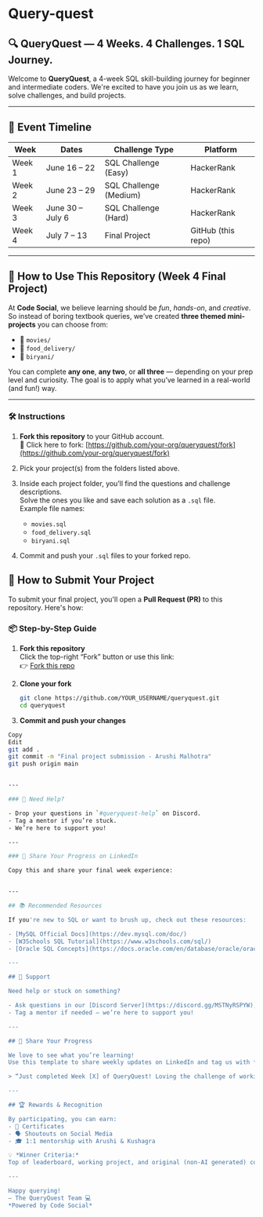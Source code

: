# Query-quest

## 🔍 QueryQuest — 4 Weeks. 4 Challenges. 1 SQL Journey.

Welcome to **QueryQuest**, a 4-week SQL skill-building journey for beginner and intermediate coders. We're excited to have you join us as we learn, solve challenges, and build projects.

---

## 📅 Event Timeline

| Week | Dates | Challenge Type | Platform |
|------|--------|----------------|----------|
| Week 1 | June 16 – 22 | SQL Challenge (Easy) | HackerRank |
| Week 2 | June 23 – 29 | SQL Challenge (Medium) | HackerRank |
| Week 3 | June 30 – July 6 | SQL Challenge (Hard) | HackerRank |
| Week 4 | July 7 – 13 | Final Project | GitHub (this repo) |

---

## 📁 How to Use This Repository (Week 4 Final Project)

At **Code Social**, we believe learning should be *fun*, *hands-on*, and *creative*. So instead of boring textbook queries, we’ve created **three themed mini-projects** you can choose from:

- 🍿 `movies/`
- 🍔 `food_delivery/`
- 🍛 `biryani/`

You can complete **any one**, **any two**, or **all three** — depending on your prep level and curiosity. The goal is to apply what you’ve learned in a real-world (and fun!) way.

---

### 🛠️ Instructions

1. **Fork this repository** to your GitHub account.  
   📎 Click here to fork: [https://github.com/your-org/queryquest/fork](https://github.com/your-org/queryquest/fork)

2. Pick your project(s) from the folders listed above.

3. Inside each project folder, you’ll find the questions and challenge descriptions.  
   Solve the ones you like and save each solution as a `.sql` file.  
   Example file names:
   - `movies.sql`
   - `food_delivery.sql`
   - `biryani.sql`

4. Commit and push your `.sql` files to your forked repo.

## 🚀 How to Submit Your Project 

To submit your final project, you'll open a **Pull Request (PR)** to this repository. Here's how:

### 📦 Step-by-Step Guide

1. **Fork this repository**  
   Click the top-right “Fork” button or use this link:  
   👉 [Fork this repo](https://github.com/YOUR_ORG/queryquest/fork)

2. **Clone your fork**  
   ```bash
   git clone https://github.com/YOUR_USERNAME/queryquest.git
   cd queryquest

3. **Commit and push your changes**

```bash
Copy
Edit
git add .
git commit -m "Final project submission - Arushi Malhotra"
git push origin main


---

### 💬 Need Help?

- Drop your questions in `#queryquest-help` on Discord.
- Tag a mentor if you’re stuck.
- We’re here to support you!

---

### 🏁 Share Your Progress on LinkedIn

Copy this and share your final week experience:


---

## 📚 Recommended Resources

If you're new to SQL or want to brush up, check out these resources:

- [MySQL Official Docs](https://dev.mysql.com/doc/)
- [W3Schools SQL Tutorial](https://www.w3schools.com/sql/)
- [Oracle SQL Concepts](https://docs.oracle.com/en/database/oracle/oracle-database/23/cncpt/sql.html)

---

## 💬 Support

Need help or stuck on something?

- Ask questions in our [Discord Server](https://discord.gg/MSTNyRSPYW), under the `#queryquest-help` channel.
- Tag a mentor if needed — we’re here to support you!

---

## 📢 Share Your Progress

We love to see what you’re learning!  
Use this template to share weekly updates on LinkedIn and tag us with **#QueryQuest**:

> “Just completed Week [X] of QueryQuest! Loving the challenge of working with real SQL problems and learning so much. Excited for what’s next! #QueryQuest #LearningInPublic”

---

## 🏆 Rewards & Recognition

By participating, you can earn:
- 📜 Certificates
- 🗣️ Shoutouts on Social Media
- 🎓 1:1 mentorship with Arushi & Kushagra

💡 *Winner Criteria:*  
Top of leaderboard, working project, and original (non-AI generated) code.

---

Happy querying!  
— The QueryQuest Team 💻  
*Powered by Code Social*
